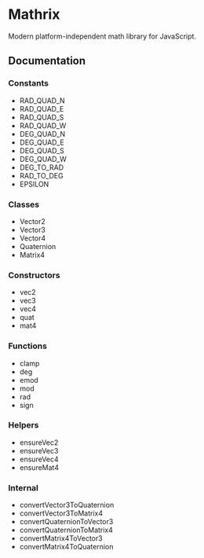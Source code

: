 Mathrix
=======

Modern platform-independent math library for JavaScript.

Documentation
-------------

### Constants

- RAD_QUAD_N
- RAD_QUAD_E
- RAD_QUAD_S
- RAD_QUAD_W
- DEG_QUAD_N
- DEG_QUAD_E
- DEG_QUAD_S
- DEG_QUAD_W
- DEG_TO_RAD
- RAD_TO_DEG
- EPSILON

### Classes

- Vector2
- Vector3
- Vector4
- Quaternion
- Matrix4

### Constructors

- vec2
- vec3
- vec4
- quat
- mat4

### Functions

- clamp
- deg
- emod
- mod
- rad
- sign

### Helpers

- ensureVec2
- ensureVec3
- ensureVec4
- ensureMat4

### Internal

- convertVector3ToQuaternion
- convertVector3ToMatrix4
- convertQuaternionToVector3
- convertQuaternionToMatrix4
- convertMatrix4ToVector3
- convertMatrix4ToQuaternion
